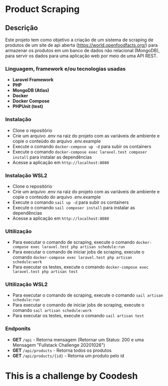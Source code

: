 # Product Scraping

## Descrição

Este projeto tem como objetivo a criação de um sistema de scraping de produtos de um site de api
aberta (https://world.openfoodfacts.org/)
para armazenar os produtos em um banco de dados não relacional (MongoDB), para servir os dados para uma aplicação web
por meio de uma API REST.

### Linguagem, framework e/ou tecnologias usadas

- **Laravel Framework**
- **PHP**
- **MongoDB (Atlas)**
- **Docker**
- **Docker Compose**
- **PHPUnit (test)**

### Instalação

- Clone o repositório
- Crie um arquivo .env na raiz do projeto com as variáveis de ambiente e copie o conteúdo do arquivo .env.example
- Execute o comando `docker-compose up -d` para subir os containers
- Execute o comando `docker-compose exec laravel.test composer install` para instalar as dependências
- Acesse a aplicação em `http://localhost:8080`

### Instalação WSL2

- Clone o repositório
- Crie um arquivo .env na raiz do projeto com as variáveis de ambiente e copie o conteúdo do arquivo .env.example
- Execute o comando `sail up -d` para subir os containers
- Execute o comando `sail composer install` para instalar as dependências
- Acesse a aplicação em `http://localhost:8080`

### Ultilização

- Para executar o comando de scraping, execute o comando `docker-compose exec laravel.test php artisan schedule:run`
- Para executar o comando de iniciar jobs de scraping, execute o
  comando `docker-compose exec laravel.test php artisan schedule:work`
- Para executar os testes, execute o comando `docker-compose exec laravel.test php artisan test`

### Ultilização WSL2

- Para executar o comando de scraping, execute o comando `sail artisan schedule:run`
- Para executar o comando de iniciar jobs de scraping, execute o
  comando `sail artisan schedule:work`
- Para executar os testes, execute o comando `sail artisan test`

### Endponits

- **GET** `/api` - Retorna mensagem (Retornar um Status: 200 e uma Mensagem "Fullstack Challenge 20201026") 
- **GET** `/api/products` - Retorna todos os produtos
- **GET** `/api/products/{id}` - Retorna um produto pelo id

# This is a challenge by Coodesh

